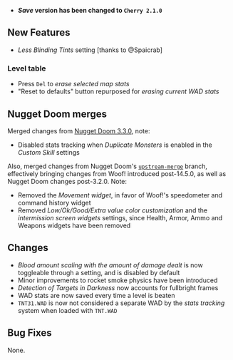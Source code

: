 - **_Save_ version has been changed to `Cherry 2.1.0`**

## New Features

- _Less Blinding Tints_ setting [thanks to @Spaicrab]

### Level table

- Press `Del` to _erase selected map stats_
- "Reset to defaults" button repurposed for _erasing current WAD stats_

## Nugget Doom merges

Merged changes from [Nugget Doom 3.3.0](https://github.com/MrAlaux/Nugget-Doom/releases/tag/nugget-doom-3.3.0), note:
- Disabled stats tracking when _Duplicate Monsters_ is enabled in the _Custom Skill_ settings

Also, merged changes from Nugget Doom's [`upstream-merge`](https://github.com/MrAlaux/Nugget-Doom/tree/upstream-merge) branch, effectively bringing changes from Woof! introduced post-14.5.0, as well as Nugget Doom changes post-3.2.0. Note:
- Removed the _Movement widget_, in favor of Woof!'s speedometer and command history widget
- Removed _Low/Ok/Good/Extra value color customization_ and the _intermission screen widgets_ settings, since Health, Armor, Ammo and Weapons widgets have been removed

## Changes

- _Blood amount scaling with the amount of damage dealt_ is now toggleable through a setting, and is disabled by default
- Minor improvements to rocket smoke physics have been introduced
- _Detection of Targets in Darkness_ now accounts for fullbright frames
- WAD stats are now saved every time a level is beaten
- `TNT31.WAD` is now not considered a separate WAD by the _stats tracking_ system when loaded with `TNT.WAD`

## Bug Fixes

None.